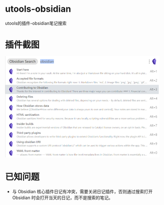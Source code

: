 # utools-obsidian
utools的插件-obsidian笔记搜索

# 插件截图
![](./screen.png)

# 已知问题

- 与 Obsidian 核心插件日记有冲突，需要关闭日记插件，否则通过搜索打开 Obsidian 时会打开当天的日记，而不是搜索的笔记。